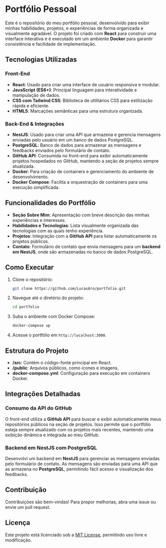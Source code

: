 # Portfólio Pessoal

Este é o repositório do meu portfólio pessoal, desenvolvido para exibir minhas habilidades, projetos, e experiências de forma organizada e visualmente agradável. O projeto foi criado com **React** para construir uma interface interativa e é executado em um ambiente **Docker** para garantir consistência e facilidade de implementação.

## Tecnologias Utilizadas

### Front-End
- **React**: Usado para criar uma interface de usuário responsiva e modular.
- **JavaScript (ES6+)**: Principal linguagem para interatividade e manipulação de dados.
- **CSS com Tailwind CSS**: Biblioteca de utilitários CSS para estilização rápida e eficiente.
- **HTML5**: Marcações semânticas para uma estrutura organizada.

### Back-End & Integrações
- **NestJS**: Usado para criar uma API que armazena e gerencia mensagens enviadas pelo usuário em um banco de dados PostgreSQL.
- **PostgreSQL**: Banco de dados para armazenar as mensagens e feedbacks enviados pelo formulário de contato.
- **GitHub API**: Consumida no front-end para exibir automaticamente projetos hospedados no GitHub, mantendo a seção de projetos sempre atualizada.
- **Docker**: Para criação de containers e gerenciamento do ambiente de desenvolvimento.
- **Docker Compose**: Facilita a orquestração de containers para uma execução simplificada.

## Funcionalidades do Portfólio

- **Seção Sobre Mim**: Apresentação com breve descrição das minhas experiências e interesses.
- **Habilidades e Tecnologias**: Lista visualmente organizada das tecnologias com as quais tenho experiência.
- **Projetos**: Integração com a **GitHub API** para listar automaticamente os projetos públicos.
- **Contato**: Formulário de contato que envia mensagens para um **backend em NestJS**, onde são armazenadas no banco de dados PostgreSQL.

## Como Executar

1. Clone o repositório:
   ```bash
   git clone https://github.com/LucasAro/portfolio.git
   ```
2. Navegue até o diretório do projeto:
   ```bash
   cd portfolio
   ```
3. Suba o ambiente com Docker Compose:
   ```bash
   docker-compose up
   ```
4. Acesse o portfólio em `http://localhost:3000`.

## Estrutura do Projeto

- **/src**: Contém o código-fonte principal em React.
- **/public**: Arquivos públicos, como ícones e imagens.
- **docker-compose.yml**: Configuração para execução em containers Docker.

## Integrações Detalhadas

### Consumo da API do GitHub
O front-end utiliza a **GitHub API** para buscar e exibir automaticamente meus repositórios públicos na seção de projetos. Isso permite que o portfólio esteja sempre atualizado com os projetos mais recentes, mantendo uma exibição dinâmica e integrada ao meu GitHub.

### Backend em NestJS com PostgreSQL
Desenvolvi um backend em **NestJS** para gerenciar as mensagens enviadas pelo formulário de contato. As mensagens são enviadas para uma API que as armazena no **PostgreSQL**, permitindo fácil acesso e visualização dos feedbacks.

## Contribuição

Contribuições são bem-vindas! Para propor melhorias, abra uma issue ou envie um pull request.

## Licença

Este projeto está licenciado sob a [MIT License](LICENSE), permitindo uso livre e modificação.
